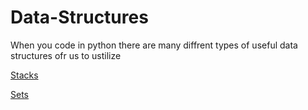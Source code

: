 # Data-Structures

When you code in python there are many diffrent types of useful data structures ofr us to ustilize 

[Stacks](https://github.com/Davids55/Data-Structures/blob/main/%23Stacks.md)

[Sets](https://github.com/Davids55/Data-Structures/blob/main/%23%20SETS.md)
